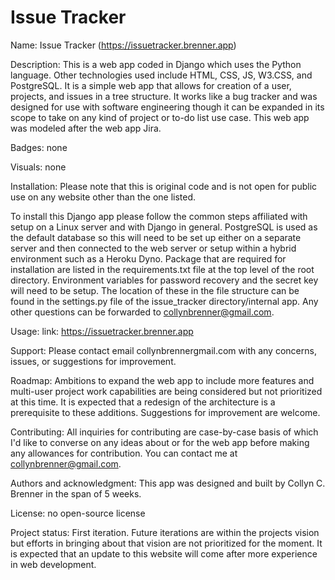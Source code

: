 # Issue Tracker

Name: Issue Tracker (https://issuetracker.brenner.app)

Description:
This is a web app coded in Django which uses the Python language. Other technologies used include HTML, CSS, JS, W3.CSS, and PostgreSQL. It is a simple web app that allows for creation of a user, projects, and issues in a tree structure. It works like a bug tracker and was designed for use with software engineering though it can be expanded in its scope to take on any kind of project or to-do list use case. This web app was modeled after the web app Jira.

Badges: none

Visuals: none

Installation:
Please note that this is original code and is not open for public use on any website other than the one listed.

To install this Django app please follow the common steps affiliated with setup on a Linux server and with Django in general. PostgreSQL is used as the default database so this will need to be set up either on a separate server and then connected to the web server or setup within a hybrid environment such as a Heroku Dyno. Package that are required for installation are listed in the requirements.txt file at the top level of the root directory. Environment variables for password recovery and the secret key will need to be setup. The location of these in the file structure can be found in the settings.py file of the issue_tracker directory/internal app. Any other questions can be forwarded to collynbrenner@gmail.com.

Usage: link: https://issuetracker.brenner.app

Support:
Please contact email collynbrennergmail.com with any concerns, issues, or suggestions for improvement.

Roadmap: Ambitions to expand the web app to include more features and multi-user project work capabilities are being considered but not prioritized at this time. It is expected that a redesign of the architecture is a prerequisite to these additions. Suggestions for improvement are welcome.

Contributing: All inquiries for contributing are case-by-case basis of which I'd like to converse on any ideas about or for the web app before making any allowances for contribution. You can contact me at collynbrenner@gmail.com.

Authors and acknowledgment: This app was designed and built by Collyn C. Brenner in the span of 5 weeks.

License: no open-source license

Project status: First iteration. Future iterations are within the projects vision but efforts in bringing about that vision are not prioritized for the moment. It is expected that an update to this website will come after more experience in web development.
